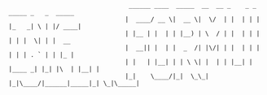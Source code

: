 ```
                                 ______ ____  _____  __  __ _    _ _      _____ _   _  _____ 
                                |  ____/ __ \|  __ \|  \/  | |  | | |    |_   _| \ | |/ ____|
                                | |__ | |  | | |__) | \  / | |  | | |      | | |  \| | |  __ 
                                |  __|| |  | |  _  /| |\/| | |  | | |      | | | . ` | | |_ |
                                | |   | |__| | | \ \| |  | | |__| | |____ _| |_| |\  | |__| |
                                |_|    \____/|_|  \_\_|  |_|\____/|______|_____|_| \_|\_____|
```

<!--
**Qgoni/Qgoni** is a ✨ _special_ ✨ repository because its `README.md` (this file) appears on your GitHub profile.

Here are some ideas to get you started:

- 🔭 I’m currently working on ...
- 🌱 I’m currently learning ...
- 👯 I’m looking to collaborate on ...
- 🤔 I’m looking for help with ...
- 💬 Ask me about ...
- 📫 How to reach me: ...
- 😄 Pronouns: ...
- ⚡ Fun fact: ...
-->
